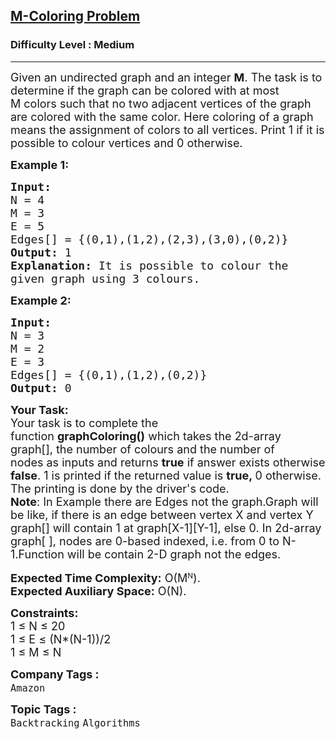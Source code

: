 <h2><a href="https://practice.geeksforgeeks.org/problems/m-coloring-problem-1587115620/1#">M-Coloring Problem</a></h2><h3>Difficulty Level : Medium</h3><hr><div class="problems_problem_content__Xm_eO"><p><span style="font-size: 18px;">Given an undirected graph and an integer&nbsp;<strong>M</strong>. The task is to determine if the graph can be colored with at most M&nbsp;colors such that no two adjacent vertices of the graph are colored with the same color. Here coloring of a graph means the assignment of colors to all vertices. Print 1&nbsp;if it is possible to colour vertices and 0&nbsp;otherwise.</span></p>
<p><span style="font-size: 18px;"><strong>Example 1:</strong></span></p>
<pre><span style="font-size: 18px;"><strong>Input:
</strong>N = 4
M = 3
E = 5
Edges[] = {(0,1),(1,2),(2,3),(3,0),(0,2)}
<strong>Output: </strong>1<strong>
Explanation: </strong>It is possible to colour the
given graph using 3 colours.</span>
</pre>
<p><span style="font-size: 18px;"><strong>Example 2:</strong></span></p>
<pre><span style="font-size: 18px;"><strong>Input:
</strong>N = 3
M = 2
E = 3
Edges[] = {(0,1),(1,2),(0,2)}
<strong>Output: </strong>0</span></pre>
<p><span style="font-size: 18px;"><strong>Your Task:</strong><br>Your task is to complete the function&nbsp;<strong>graphColoring()</strong>&nbsp;which takes the 2d-array graph[], the number of colours and the number of nodes&nbsp;as inputs and returns <strong>true</strong>&nbsp;if answer exists otherwise <strong>false</strong>. 1 is printed if the returned value is&nbsp;<strong>true,&nbsp;</strong>0 otherwise. The printing is done by the driver's code.<br><strong>Note</strong>: In Example there are Edges not the graph.Graph will be like, if there is an edge between vertex X and vertex Y graph[] will contain 1 at graph[X-1][Y-1], else 0.&nbsp;In 2d-array graph[ ], nodes are 0-based indexed, i.e. from 0 to N-1.Function will be contain 2-D graph not the edges.</span><br><br><strong><span style="font-size: 18px;">Expected Time Complexity:</span></strong><span style="font-size: 18px;">&nbsp;O(M</span><sup>N</sup><span style="font-size: 18px;">).</span><br><strong><span style="font-size: 18px;">Expected Auxiliary&nbsp;</span></strong><span style="font-size: 18px;"><strong>Space:</strong>&nbsp;O(N).</span></p>
<p><span style="font-size: 18px;"><strong>Constraints:</strong><br>1 ≤ N ≤ 20<br>1 ≤ E ≤ (N*(N-1))/2<br>1 ≤ M ≤ N</span></p></div><p><span style=font-size:18px><strong>Company Tags : </strong><br><code>Amazon</code>&nbsp;<br><p><span style=font-size:18px><strong>Topic Tags : </strong><br><code>Backtracking</code>&nbsp;<code>Algorithms</code>&nbsp;
